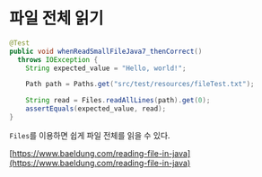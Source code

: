 # 파일 전체 읽기

```java
@Test
public void whenReadSmallFileJava7_thenCorrect()
  throws IOException {
    String expected_value = "Hello, world!";

    Path path = Paths.get("src/test/resources/fileTest.txt");

    String read = Files.readAllLines(path).get(0);
    assertEquals(expected_value, read);
}
```

`Files`를 이용하면 쉽게 파일 전체를 읽을 수 있다.

[https://www.baeldung.com/reading-file-in-java](https://www.baeldung.com/reading-file-in-java)